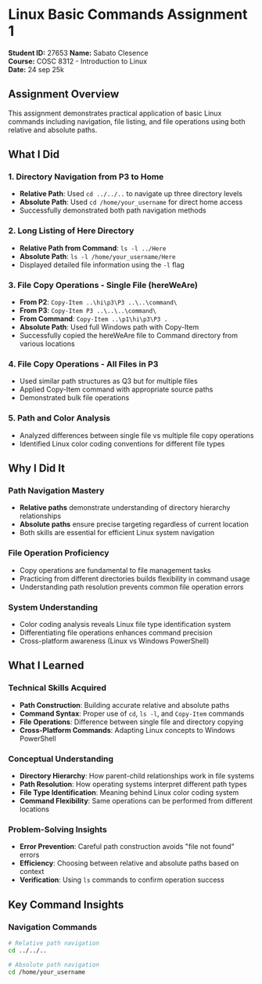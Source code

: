 # Linux Basic Commands Assignment 1

**Student ID:** 27653 
**Name:** Sabato Clesence  
**Course:** COSC 8312 - Introduction to Linux  
**Date:** 24 sep 25k

## Assignment Overview
This assignment demonstrates practical application of basic Linux commands including navigation, file listing, and file operations using both relative and absolute paths.

## What I Did

### 1. Directory Navigation from P3 to Home
- **Relative Path**: Used `cd ../../..` to navigate up three directory levels
- **Absolute Path**: Used `cd /home/your_username` for direct home access
- Successfully demonstrated both path navigation methods

### 2. Long Listing of Here Directory
- **Relative Path from Command**: `ls -l ../Here`
- **Absolute Path**: `ls -l /home/your_username/Here`
- Displayed detailed file information using the `-l` flag

### 3. File Copy Operations - Single File (hereWeAre)
- **From P2**: `Copy-Item ..\hi\p3\P3 ..\..\command\`
- **From P3**: `Copy-Item P3 ..\..\..\command\`
- **From Command**: `Copy-Item ..\p1\hi\p3\P3 .`
- **Absolute Path**: Used full Windows path with Copy-Item
- Successfully copied the hereWeAre file to Command directory from various locations

### 4. File Copy Operations - All Files in P3
- Used similar path structures as Q3 but for multiple files
- Applied Copy-Item command with appropriate source paths
- Demonstrated bulk file operations

### 5. Path and Color Analysis
- Analyzed differences between single file vs multiple file copy operations
- Identified Linux color coding conventions for different file types

## Why I Did It

### Path Navigation Mastery
- **Relative paths** demonstrate understanding of directory hierarchy relationships
- **Absolute paths** ensure precise targeting regardless of current location
- Both skills are essential for efficient Linux system navigation

### File Operation Proficiency
- Copy operations are fundamental to file management tasks
- Practicing from different directories builds flexibility in command usage
- Understanding path resolution prevents common file operation errors

### System Understanding
- Color coding analysis reveals Linux file type identification system
- Differentiating file operations enhances command precision
- Cross-platform awareness (Linux vs Windows PowerShell)

## What I Learned

### Technical Skills Acquired
- **Path Construction**: Building accurate relative and absolute paths
- **Command Syntax**: Proper use of `cd`, `ls -l`, and `Copy-Item` commands
- **File Operations**: Difference between single file and directory copying
- **Cross-Platform Commands**: Adapting Linux concepts to Windows PowerShell

### Conceptual Understanding
- **Directory Hierarchy**: How parent-child relationships work in file systems
- **Path Resolution**: How operating systems interpret different path types
- **File Type Identification**: Meaning behind Linux color coding system
- **Command Flexibility**: Same operations can be performed from different locations

### Problem-Solving Insights
- **Error Prevention**: Careful path construction avoids "file not found" errors
- **Efficiency**: Choosing between relative and absolute paths based on context
- **Verification**: Using `ls` commands to confirm operation success

## Key Command Insights

### Navigation Commands
```bash
# Relative path navigation
cd ../../..

# Absolute path navigation  
cd /home/your_username